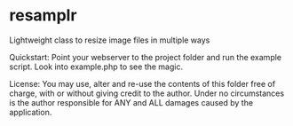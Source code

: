 resamplr
============

Lightweight class to resize image files in multiple ways

Quickstart: 
Point your webserver to the project folder and run the example script.
Look into example.php to see the magic.

License: 
You may use, alter and re-use the contents of this folder free of charge, with or without giving credit to the author. 
Under no circumstances is the author responsible for ANY and ALL damages caused by the application.
